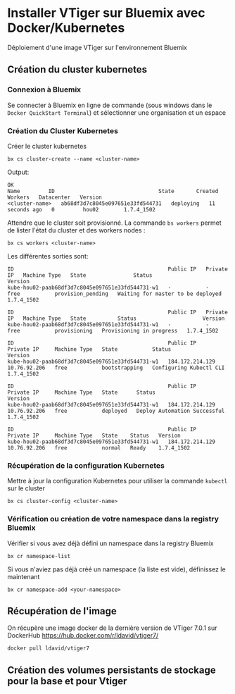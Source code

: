 
# Installer VTiger sur Bluemix avec Docker/Kubernetes
Déploiement d'une image VTiger sur l'environnement Bluemix

## Création du cluster kubernetes
### Connexion à Bluemix
Se connecter à Bluemix en ligne de commande (sous windows dans le ```Docker QuickStart Terminal```) et sélectionner une organisation et un espace
### Création du Cluster Kubernetes
Créer le cluster kubernetes
```
bx cs cluster-create --name <cluster-name>
```
Output:
```
OK
Name         ID                                 State       Created          Workers   Datacenter   Version
<cluster-name>   ab68df3d7c8045e097651e33fd544731   deploying   11 seconds ago   0         hou02        1.7.4_1502
```
Attendre que le cluster soit provisionné. La commande `bs workers` permet de lister l'état du cluster et des workers nodes :
```
bx cs workers <cluster-name>
```
Les différentes sorties sont:
```
ID                                                 Public IP   Private IP   Machine Type   State               Status                              Version
kube-hou02-paab68df3d7c8045e097651e33fd544731-w1   -           -            free           provision_pending   Waiting for master to be deployed   1.7.4_1502

ID                                                 Public IP   Private IP   Machine Type   State          Status                     Version
kube-hou02-paab68df3d7c8045e097651e33fd544731-w1   -           -            free           provisioning   Provisioning in progress   1.7.4_1502

ID                                                 Public IP         Private IP     Machine Type   State           Status                    Version
kube-hou02-paab68df3d7c8045e097651e33fd544731-w1   184.172.214.129   10.76.92.206   free           bootstrapping   Configuring Kubectl CLI   1.7.4_1502

ID                                                 Public IP         Private IP     Machine Type   State      Status                         Version
kube-hou02-paab68df3d7c8045e097651e33fd544731-w1   184.172.214.129   10.76.92.206   free           deployed   Deploy Automation Successful   1.7.4_1502

ID                                                 Public IP         Private IP     Machine Type   State    Status   Version
kube-hou02-paab68df3d7c8045e097651e33fd544731-w1   184.172.214.129   10.76.92.206   free           normal   Ready    1.7.4_1502
```
### Récupération de la configuration Kubernetes
Mettre à jour la configuration Kubernetes pour utiliser la commande ```kubectl``` sur le cluster
```
bx cs cluster-config <cluster-name>
```
### Vérification ou création de votre namespace dans la registry Bluemix
Vérifier si vous avez déjà défini un namespace dans la registry Bluemix
```
bx cr namespace-list
```
Si vous n'aviez pas déjà créé un namespace (la liste est vide), définissez le maintenant
```
bx cr namespace-add <your-namespace>
```
## Récupération de l'image
On récupère une image docker de la dernière version de VTiger 7.0.1 sur DockerHub <https://hub.docker.com/r/ldavid/vtiger7/>
```
docker pull ldavid/vtiger7
```

## Création des volumes persistants de stockage pour la base et pour Vtiger
